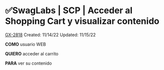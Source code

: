 # ✅SwagLabs | SCP | Acceder al Shopping Cart y visualizar contenido

[GX-2818](https://upexgalaxy3.atlassian.net/browse/GX-2818) Created: 11/14/22 Updated: 11/15/22

**COMO** usuario WEB

**QUIERO** acceder al carrito

**PARA** ver su contenido